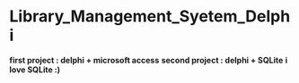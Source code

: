 # Library_Management_Syetem_Delphi

**first project : delphi + microsoft access**
**second project : delphi + SQLite** 
**i love SQLite :)**
